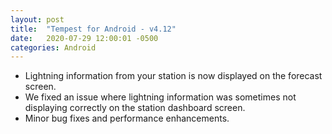 ```yaml
---
layout: post
title:  "Tempest for Android - v4.12"
date:   2020-07-29 12:00:01 -0500
categories: Android
---
```


- Lightning information from your station is now displayed on the forecast screen.
- We fixed an issue where lightning information was sometimes not displaying correctly on the station dashboard screen.
- Minor bug fixes and performance enhancements.
